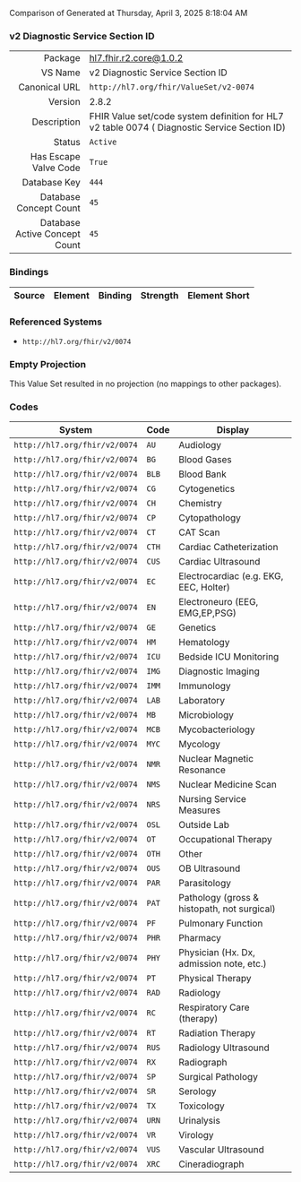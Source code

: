 Comparison of 
Generated at Thursday, April 3, 2025 8:18:04 AM

### v2 Diagnostic Service Section ID

|      |     |
| ---: | --- |
| Package | hl7.fhir.r2.core@1.0.2 |
| VS Name | v2 Diagnostic Service Section ID |
| Canonical URL | `http://hl7.org/fhir/ValueSet/v2-0074` |
| Version | 2.8.2 |
| Description | FHIR Value set/code system definition for HL7 v2 table 0074 ( Diagnostic Service Section ID) |
| Status | `Active` |
| Has Escape Valve Code | `True` |
| Database Key | `444` |
| Database Concept Count | `45` |
| Database Active Concept Count | `45` |
### Bindings

| Source | Element | Binding | Strength | Element Short |
| ------ | ------- | ------- | -------- | ------------- |

### Referenced Systems

* `http://hl7.org/fhir/v2/0074`
### Empty Projection

This Value Set resulted in no projection (no mappings to other packages).

### Codes

| System | Code | Display |
| ------ | ---- | ------- |
| `http://hl7.org/fhir/v2/0074` | `AU` | Audiology |
| `http://hl7.org/fhir/v2/0074` | `BG` | Blood Gases |
| `http://hl7.org/fhir/v2/0074` | `BLB` | Blood Bank |
| `http://hl7.org/fhir/v2/0074` | `CG` | Cytogenetics |
| `http://hl7.org/fhir/v2/0074` | `CH` | Chemistry |
| `http://hl7.org/fhir/v2/0074` | `CP` | Cytopathology |
| `http://hl7.org/fhir/v2/0074` | `CT` | CAT Scan |
| `http://hl7.org/fhir/v2/0074` | `CTH` | Cardiac Catheterization |
| `http://hl7.org/fhir/v2/0074` | `CUS` | Cardiac Ultrasound |
| `http://hl7.org/fhir/v2/0074` | `EC` | Electrocardiac (e.g. EKG,  EEC, Holter) |
| `http://hl7.org/fhir/v2/0074` | `EN` | Electroneuro (EEG, EMG,EP,PSG) |
| `http://hl7.org/fhir/v2/0074` | `GE` | Genetics |
| `http://hl7.org/fhir/v2/0074` | `HM` | Hematology |
| `http://hl7.org/fhir/v2/0074` | `ICU` | Bedside ICU Monitoring |
| `http://hl7.org/fhir/v2/0074` | `IMG` | Diagnostic Imaging |
| `http://hl7.org/fhir/v2/0074` | `IMM` | Immunology |
| `http://hl7.org/fhir/v2/0074` | `LAB` | Laboratory |
| `http://hl7.org/fhir/v2/0074` | `MB` | Microbiology |
| `http://hl7.org/fhir/v2/0074` | `MCB` | Mycobacteriology |
| `http://hl7.org/fhir/v2/0074` | `MYC` | Mycology |
| `http://hl7.org/fhir/v2/0074` | `NMR` | Nuclear Magnetic Resonance |
| `http://hl7.org/fhir/v2/0074` | `NMS` | Nuclear Medicine Scan |
| `http://hl7.org/fhir/v2/0074` | `NRS` | Nursing Service Measures |
| `http://hl7.org/fhir/v2/0074` | `OSL` | Outside Lab |
| `http://hl7.org/fhir/v2/0074` | `OT` | Occupational Therapy |
| `http://hl7.org/fhir/v2/0074` | `OTH` | Other |
| `http://hl7.org/fhir/v2/0074` | `OUS` | OB Ultrasound |
| `http://hl7.org/fhir/v2/0074` | `PAR` | Parasitology |
| `http://hl7.org/fhir/v2/0074` | `PAT` | Pathology (gross & histopath, not surgical) |
| `http://hl7.org/fhir/v2/0074` | `PF` | Pulmonary Function |
| `http://hl7.org/fhir/v2/0074` | `PHR` | Pharmacy |
| `http://hl7.org/fhir/v2/0074` | `PHY` | Physician (Hx. Dx, admission note, etc.) |
| `http://hl7.org/fhir/v2/0074` | `PT` | Physical Therapy |
| `http://hl7.org/fhir/v2/0074` | `RAD` | Radiology |
| `http://hl7.org/fhir/v2/0074` | `RC` | Respiratory Care (therapy) |
| `http://hl7.org/fhir/v2/0074` | `RT` | Radiation Therapy |
| `http://hl7.org/fhir/v2/0074` | `RUS` | Radiology Ultrasound |
| `http://hl7.org/fhir/v2/0074` | `RX` | Radiograph |
| `http://hl7.org/fhir/v2/0074` | `SP` | Surgical Pathology |
| `http://hl7.org/fhir/v2/0074` | `SR` | Serology |
| `http://hl7.org/fhir/v2/0074` | `TX` | Toxicology |
| `http://hl7.org/fhir/v2/0074` | `URN` | Urinalysis |
| `http://hl7.org/fhir/v2/0074` | `VR` | Virology |
| `http://hl7.org/fhir/v2/0074` | `VUS` | Vascular Ultrasound |
| `http://hl7.org/fhir/v2/0074` | `XRC` | Cineradiograph |
